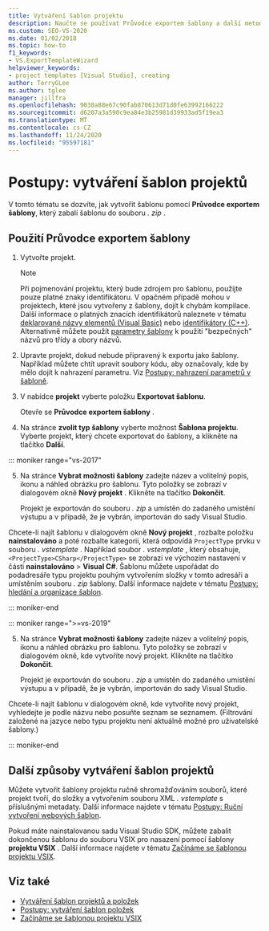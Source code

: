 ```yaml
---
title: Vytváření šablon projektu
description: Naučte se používat Průvodce exportem šablony a další metody k vytváření šablon projektů v aplikaci Visual Studio.
ms.custom: SEO-VS-2020
ms.date: 01/02/2018
ms.topic: how-to
f1_keywords:
- VS.ExportTemplateWizard
helpviewer_keywords:
- project templates [Visual Studio], creating
author: TerryGLee
ms.author: tglee
manager: jillfra
ms.openlocfilehash: 9030a88e67c90fab870613d71d0fe63992166222
ms.sourcegitcommit: d6207a3a590c9ea84e3b25981d39933ad5f19ea3
ms.translationtype: MT
ms.contentlocale: cs-CZ
ms.lasthandoff: 11/24/2020
ms.locfileid: "95597181"
---
```

# <a name="how-to-create-project-templates"></a>Postupy: vytváření šablon projektů

V tomto tématu se dozvíte, jak vytvořit šablonu pomocí **Průvodce exportem šablony**, který zabalí šablonu do souboru *. zip* .

## <a name="use-the-export-template-wizard"></a>Použití Průvodce exportem šablony

1. Vytvořte projekt.

    > [!NOTE]
    > Při pojmenování projektu, který bude zdrojem pro šablonu, použijte pouze platné znaky identifikátoru. V opačném případě mohou v projektech, které jsou vytvořeny z šablony, dojít k chybám kompilace. Další informace o platných znacích identifikátorů naleznete v tématu [deklarované názvy elementů (Visual Basic)](/dotnet/visual-basic/programming-guide/language-features/declared-elements/declared-element-names) nebo [identifikátory (C++)](/cpp/cpp/identifiers-cpp). Alternativně můžete použít [parametry šablony](../ide/template-parameters.md) k použití "bezpečných" názvů pro třídy a obory názvů.

2. Upravte projekt, dokud nebude připravený k exportu jako šablony. Například můžete chtít upravit soubory kódu, aby označovaly, kde by mělo dojít k nahrazení parametru. Viz [Postupy: nahrazení parametrů v šabloně](../ide/how-to-substitute-parameters-in-a-template.md).

3. V nabídce **projekt** vyberte položku **Exportovat šablonu**.

   Otevře se **Průvodce exportem šablony** .

4. Na stránce **zvolit typ šablony** vyberte možnost **Šablona projektu**. Vyberte projekt, který chcete exportovat do šablony, a klikněte na tlačítko **Další**.

::: moniker range="vs-2017"

5. Na stránce **Vybrat možnosti šablony** zadejte název a volitelný popis, ikonu a náhled obrázku pro šablonu. Tyto položky se zobrazí v dialogovém okně **Nový projekt** . Klikněte na tlačítko **Dokončit**.

   Projekt je exportován do souboru *. zip* a umístěn do zadaného umístění výstupu a v případě, že je vybrán, importován do sady Visual Studio.

Chcete-li najít šablonu v dialogovém okně **Nový projekt** , rozbalte položku **nainstalováno** a poté rozbalte kategorii, která odpovídá `ProjectType` prvku v souboru *. vstemplate* . Například soubor *. vstemplate* , který obsahuje, `<ProjectType>CSharp</ProjectType>` se zobrazí ve výchozím nastavení v části **nainstalováno**  >  **Visual C#**. Šablonu můžete uspořádat do podadresáře typu projektu pouhým vytvořením složky v tomto adresáři a umístěním souboru *. zip* šablony. Další informace najdete v tématu [Postupy: hledání a organizace šablon](../ide/how-to-locate-and-organize-project-and-item-templates.md).

::: moniker-end

::: moniker range=">=vs-2019"

5. Na stránce **Vybrat možnosti šablony** zadejte název a volitelný popis, ikonu a náhled obrázku pro šablonu. Tyto položky se zobrazí v dialogovém okně, kde vytvoříte nový projekt. Klikněte na tlačítko **Dokončit**.

   Projekt je exportován do souboru *. zip* a umístěn do zadaného umístění výstupu a v případě, že je vybrán, importován do sady Visual Studio.

Chcete-li najít šablonu v dialogovém okně, kde vytvoříte nový projekt, vyhledejte je podle názvu nebo posuňte seznam se seznamem. (Filtrování založené na jazyce nebo typu projektu není aktuálně možné pro uživatelské šablony.)

::: moniker-end

## <a name="other-ways-to-create-project-templates"></a>Další způsoby vytváření šablon projektů

Můžete vytvořit šablony projektu ručně shromažďováním souborů, které projekt tvoří, do složky a vytvořením souboru XML *. vstemplate* s příslušnými metadaty. Další informace najdete v tématu [Postupy: Ruční vytvoření webových šablon](../ide/how-to-manually-create-web-templates.md).

Pokud máte nainstalovanou sadu Visual Studio SDK, můžete zabalit dokončenou šablonu do souboru VSIX pro nasazení pomocí šablony **projektu VSIX** . Další informace najdete v tématu [Začínáme se šablonou projektu VSIX](../extensibility/getting-started-with-the-vsix-project-template.md).

## <a name="see-also"></a>Viz také

- [Vytváření šablon projektů a položek](../ide/creating-project-and-item-templates.md)
- [Postupy: vytváření šablon položek](../ide/how-to-create-item-templates.md)
- [Začínáme se šablonou projektu VSIX](../extensibility/getting-started-with-the-vsix-project-template.md)
